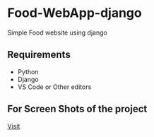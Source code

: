 # Food-WebApp-django
Simple Food website using django 

## Requirements
* Python 
* Django
* VS Code or Other editors

## For Screen Shots of the project
[Visit](https://github.com/vijay0707/Food-WebApp-django/blob/master/ScreenShots/)





